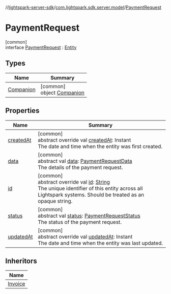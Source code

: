 //[lightspark-server-sdk](../../../index.md)/[com.lightspark.sdk.server.model](../index.md)/[PaymentRequest](index.md)

# PaymentRequest

[common]\
interface [PaymentRequest](index.md) : [Entity](../-entity/index.md)

## Types

| Name | Summary |
|---|---|
| [Companion](-companion/index.md) | [common]<br>object [Companion](-companion/index.md) |

## Properties

| Name | Summary |
|---|---|
| [createdAt](created-at.md) | [common]<br>abstract override val [createdAt](created-at.md): Instant<br>The date and time when the entity was first created. |
| [data](data.md) | [common]<br>abstract val [data](data.md): [PaymentRequestData](../-payment-request-data/index.md)<br>The details of the payment request. |
| [id](id.md) | [common]<br>abstract override val [id](id.md): [String](https://kotlinlang.org/api/latest/jvm/stdlib/kotlin/-string/index.html)<br>The unique identifier of this entity across all Lightspark systems. Should be treated as an opaque string. |
| [status](status.md) | [common]<br>abstract val [status](status.md): [PaymentRequestStatus](../-payment-request-status/index.md)<br>The status of the payment request. |
| [updatedAt](updated-at.md) | [common]<br>abstract override val [updatedAt](updated-at.md): Instant<br>The date and time when the entity was last updated. |

## Inheritors

| Name |
|---|
| [Invoice](../-invoice/index.md) |
